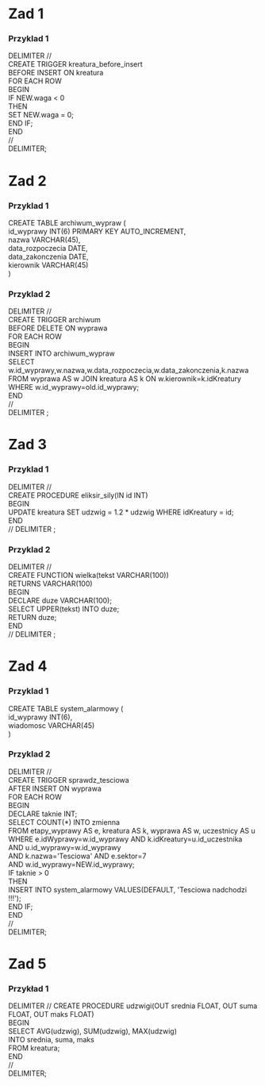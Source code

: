 # Zad 1
### Przyklad 1

DELIMITER //  
CREATE TRIGGER kreatura_before_insert  
BEFORE INSERT ON kreatura  
FOR EACH ROW  
BEGIN  
IF NEW.waga < 0  
THEN  
SET NEW.waga = 0;  
END IF;  
END  
//   
DELIMITER;  

# Zad 2
### Przyklad 1

CREATE TABLE archiwum_wypraw (  
id_wyprawy INT(6) PRIMARY KEY AUTO_INCREMENT,  
nazwa VARCHAR(45),  
data_rozpoczecia DATE,  
data_zakonczenia DATE,  
kierownik VARCHAR(45)  
)  
  
### Przyklad 2 
DELIMITER //  
CREATE TRIGGER archiwum  
BEFORE DELETE ON wyprawa  
FOR EACH ROW  
BEGIN  
INSERT INTO archiwum_wypraw  
SELECT w.id_wyprawy,w.nazwa,w.data_rozpoczecia,w.data_zakonczenia,k.nazwa  
FROM wyprawa AS w JOIN kreatura AS k ON w.kierownik=k.idKreatury  
WHERE w.id_wyprawy=old.id_wyprawy;  
END   
//   
DELIMITER ;  

# Zad 3

### Przyklad 1
DELIMITER //   
CREATE PROCEDURE eliksir_sily(IN id INT)  
BEGIN  
UPDATE kreatura SET udzwig = 1.2 * udzwig WHERE idKreatury = id;  
END  
// 
DELIMITER ;  

### Przyklad 2
DELIMITER //  
CREATE FUNCTION wielka(tekst VARCHAR(100))  
RETURNS VARCHAR(100)  
BEGIN  
DECLARE duze VARCHAR(100);  
SELECT UPPER(tekst) INTO duze;  
RETURN duze;  
END  
//
DELIMITER ;  

# Zad 4
### Przyklad 1
CREATE TABLE system_alarmowy (  
id_wyprawy INT(6),  
wiadomosc VARCHAR(45)  
)  

### Przyklad 2
DELIMITER //   
CREATE TRIGGER sprawdz_tesciowa  
AFTER INSERT ON wyprawa  
FOR EACH ROW  
BEGIN  
DECLARE taknie INT;  
SELECT COUNT(*) INTO zmienna  
FROM etapy_wyprawy AS e, kreatura AS k, wyprawa AS w, uczestnicy AS u  
WHERE e.idWyprawy=w.id_wyprawy AND k.idKreatury=u.id_uczestnika  
AND u.id_wyprawy=w.id_wyprawy  
AND k.nazwa='Tesciowa' AND e.sektor=7  
AND w.id_wyprawy=NEW.id_wyprawy;  
IF taknie > 0  
THEN  
INSERT INTO system_alarmowy VALUES(DEFAULT, 'Tesciowa nadchodzi !!!');  
END IF;  
END  
//  
DELIMITER;  

# Zad 5  
###  Przykład 1  
DELIMITER //
CREATE PROCEDURE udzwigi(OUT srednia FLOAT, OUT suma FLOAT, OUT maks FLOAT)  
BEGIN  
SELECT AVG(udzwig), SUM(udzwig), MAX(udzwig)  
INTO srednia, suma, maks  
FROM kreatura;  
END  
//  
DELIMITER;  



    
